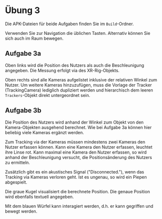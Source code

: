 # Übung 3

Die APK-Dateien für beide Aufgaben finden Sie im `Build`-Ordner.

Verwenden Sie zur Navigation die üblichen Tasten. Alternativ können Sie sich auch im Raum bewegen.


## Aufgabe 3a

Oben links wird die Position des Nutzers als auch die Beschleunigung angegeben. Die Messung erfolgt via des XR-Rig-Objekts.

Oben rechts sind alle Kameras aufgelistet inklusive der relativen Winkel zum Nutzer.
Um weitere Kameras hinzuzufügen, muss die Vorlage der Tracker (TrackingCamera) lediglich dupliziert werden und hierarchisch dem leeren `Trackers`-Objekt direkt untergeordnet sein.



## Aufgabe 3b

Die Position des Nutzers wird anhand der Winkel zum Objekt von den Kamera-Objekten ausgehend berechnet.
Wie bei Aufgabe 3a können hier beliebig viele Kameras ergänzt werden.

Zum Tracking via der Kameras müssen mindestens zwei Kameras den Nutzer erfassen können. Kann eine Kamera
den Nutzer erfassen, leuchtet ihre Linse rot. Kann maximal eine Kamera den Nutzer erfassen, so wird anhand
der Beschleunigung versucht, die Positionsänderung des Nutzers zu ermitteln.

Zusätzlich gibt es ein akustisches Signal ("Disconnected."), wenn das Tracking via Kameras verloren geht.
Ist es ungenau, so wird ein Piepen abgespielt.

Die graue Kugel visualisiert die berechnete Position. Die genaue Position wird ebenfalls textuell angegeben.

Mit dem blauen Würfel kann interagiert werden, d.h. er kann gegriffen und bewegt werden.